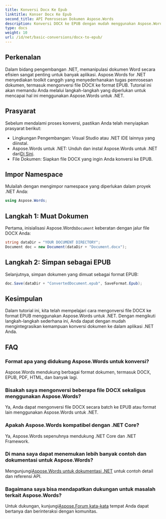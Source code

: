 ```yaml
---
title: Konversi Docx Ke Epub
linktitle: Konser Docx Ke Epub
second_title: API Pemrosesan Dokumen Aspose.Words
description: Konversi DOCX ke EPUB dengan mudah menggunakan Aspose.Words untuk .NET. Ikuti tutorial kami untuk integrasi yang lancar ke dalam aplikasi .NET Anda.
type: docs
weight: 10
url: /id/net/basic-conversions/docx-to-epub/
---
```

## Perkenalan

Dalam bidang pengembangan .NET, memanipulasi dokumen Word secara efisien sangat penting untuk banyak aplikasi. Aspose.Words for .NET menyediakan toolkit canggih yang menyederhanakan tugas pemrosesan dokumen, termasuk mengonversi file DOCX ke format EPUB. Tutorial ini akan memandu Anda melalui langkah-langkah yang diperlukan untuk mencapai hal ini menggunakan Aspose.Words untuk .NET.

## Prasyarat

Sebelum mendalami proses konversi, pastikan Anda telah menyiapkan prasyarat berikut:
- Lingkungan Pengembangan: Visual Studio atau .NET IDE lainnya yang diinstal.
- Aspose.Words untuk .NET: Unduh dan instal Aspose.Words untuk .NET dari[Di Sini](https://releases.aspose.com/words/net/).
- File Dokumen: Siapkan file DOCX yang ingin Anda konversi ke EPUB.

## Impor Namespace

Mulailah dengan mengimpor namespace yang diperlukan dalam proyek .NET Anda:

```csharp
using Aspose.Words;
```

## Langkah 1: Muat Dokumen

 Pertama, inisialisasi Aspose.Words`Document` keberatan dengan jalur file DOCX Anda:

```csharp
string dataDir = "YOUR DOCUMENT DIRECTORY";
Document doc = new Document(dataDir + "Document.docx");
```

## Langkah 2: Simpan sebagai EPUB

Selanjutnya, simpan dokumen yang dimuat sebagai format EPUB:

```csharp
doc.Save(dataDir + "ConvertedDocument.epub", SaveFormat.Epub);
```

## Kesimpulan

Dalam tutorial ini, kita telah mempelajari cara mengonversi file DOCX ke format EPUB menggunakan Aspose.Words untuk .NET. Dengan mengikuti langkah-langkah sederhana ini, Anda dapat dengan mudah mengintegrasikan kemampuan konversi dokumen ke dalam aplikasi .NET Anda.

## FAQ

### Format apa yang didukung Aspose.Words untuk konversi?
Aspose.Words mendukung berbagai format dokumen, termasuk DOCX, EPUB, PDF, HTML, dan banyak lagi.

### Bisakah saya mengonversi beberapa file DOCX sekaligus menggunakan Aspose.Words?
Ya, Anda dapat mengonversi file DOCX secara batch ke EPUB atau format lain menggunakan Aspose.Words untuk .NET.

### Apakah Aspose.Words kompatibel dengan .NET Core?
Ya, Aspose.Words sepenuhnya mendukung .NET Core dan .NET Framework.

### Di mana saya dapat menemukan lebih banyak contoh dan dokumentasi untuk Aspose.Words?
 Mengunjungi[Aspose.Words untuk dokumentasi .NET](https://reference.aspose.com/words/net/) untuk contoh detail dan referensi API.

### Bagaimana saya bisa mendapatkan dukungan untuk masalah terkait Aspose.Words?
 Untuk dukungan, kunjungi[Aspose.Forum kata-kata](https://forum.aspose.com/c/words/8) tempat Anda dapat bertanya dan berinteraksi dengan komunitas.
